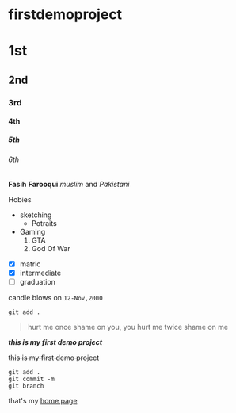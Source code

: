# firstdemoproject

# 1st 
## 2nd
### 3rd
#### 4th
##### 5th
###### 6th

**Fasih**  __Farooqui__ 
_muslim_ and *Pakistani*

Hobies

- sketching
   - Potraits
- Gaming
   1. GTA
   2. God Of War

- [x] matric
- [x] intermediate
- [ ] graduation

candle blows on `12-Nov,2000`

```git add .```

> hurt me once shame on you, you hurt me twice shame on me 

***this is my first demo project***

~~this is my first demo project~~

```
git add .
git commit -m
git branch
```

that's my [home page](http://google.com)
